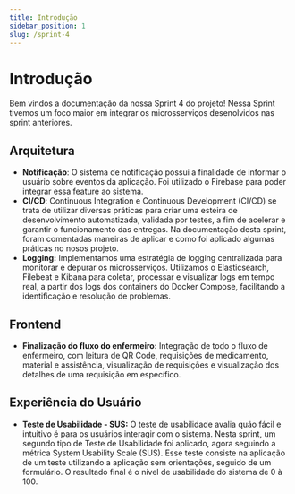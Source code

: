 ```yaml
---
title: Introdução
sidebar_position: 1
slug: /sprint-4
---
```

 
# Introdução

Bem vindos a documentação da nossa Sprint 4 do projeto! Nessa Sprint tivemos um foco maior em integrar os microsserviços desenolvidos nas sprint anteriores.

## Arquitetura

- **Notificação**: O sistema de notificação possui a finalidade de informar o usuário sobre eventos da aplicação. Foi utilizado o Firebase para poder integrar essa feature ao sistema.
- **CI/CD**: Continuous Integration e Continuous Development (CI/CD) se trata de utilizar diversas práticas para criar uma esteira de desenvolvimento automatizada, validada por testes, a fim de acelerar e garantir o funcionamento das entregas. Na documentação desta sprint, foram comentadas maneiras de aplicar e como foi aplicado algumas práticas no nosos projeto.
- **Logging:** Implementamos uma estratégia de logging centralizada para monitorar e depurar os microsserviços. Utilizamos o Elasticsearch, Filebeat e Kibana para coletar, processar e visualizar logs em tempo real, a partir dos logs dos containers do Docker Compose, facilitando a identificação e resolução de problemas.

## Frontend
- **Finalização do fluxo do enfermeiro:** Integração de todo o fluxo de enfermeiro, com leitura de QR Code, requisições de medicamento, material e assistência, visualização de requisições e visualização dos detalhes de uma requisição em específico.

## Experiência do Usuário

- **Teste de Usabilidade - SUS:**
  O teste de usabilidade avalia quão fácil e intuitivo é para os usuários interagir com o sistema. Nesta sprint, um segundo tipo de Teste de Usabilidade foi aplicado, agora seguindo a métrica System Usability Scale (SUS). Esse teste consiste na aplicação de um teste utilizando a aplicação sem orientações, seguido de um formulário. O resultado final é o nível de usabilidade do sistema de 0 à 100.

